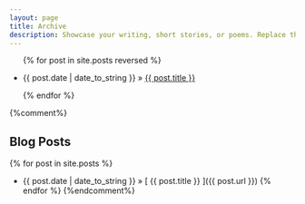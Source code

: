 ```yaml
---
layout: page
title: Archive
description: Showcase your writing, short stories, or poems. Replace this text with your description.
---
```


<ul class="post-list">
{% for post in site.posts reversed %}
    <li>
        <p class="post-archive-time"> {{ post.date | date_to_string }} &raquo; <a class="post-archive-title" href="{{ post.url | prepend: site.baseurl }}">{{ post.title }}</a></p>
      </li>
{% endfor %}
</ul>


{%comment%}
## Blog Posts

{% for post in site.posts %}
  * {{ post.date | date_to_string }} &raquo; [ {{ post.title }} ]({{ post.url }})
{% endfor %}
{%endcomment%}


